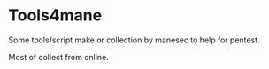 # Tools4mane

Some tools/script make or collection by manesec to help for pentest.

Most of collect from online.